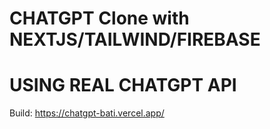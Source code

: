 # CHATGPT Clone with NEXTJS/TAILWIND/FIREBASE

# USING REAL CHATGPT API

Build: https://chatgpt-bati.vercel.app/
